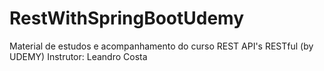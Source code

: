 # RestWithSpringBootUdemy

Material de estudos e acompanhamento do curso REST API's RESTful (by UDEMY)
Instrutor: Leandro Costa
